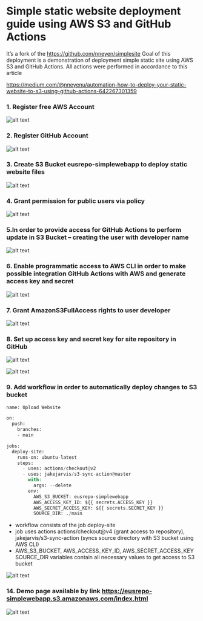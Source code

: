 # Simple static website deployment guide  using  AWS S3  and GitHub Actions

It’s a fork of the https://github.com/nneyen/simplesite
Goal of this deployment is a demonstration of deployment simple static site using AWS S3 and GitHub Actions.
All actions were performed in accordance to this article

https://medium.com/@nneyenu/automation-how-to-deploy-your-static-website-to-s3-using-github-actions-642267301359 

### 1. Register free AWS Account

![alt text](Images/1.jpg)

### 2. Register GitHub Account
![alt text](Images/2.jpg)

### 3. Create S3 Bucket eusrepo-simplewebapp to deploy static website files
![alt text](Images/11.jpg)

### 4. Grant permission for public users via policy
![alt text](Images/13.jpg)

### 5.In order to provide access for GitHub Actions to perform update in S3 Bucket – creating the user with developer  name
![alt text](Images/3.jpg)

### 6. Enable programmatic access to AWS CLI in order to make possible integration GitHub Actions with AWS and generate access key and secret
![alt text](Images/6.jpg)

### 7. Grant AmazonS3FullAccess rights to user developer
![alt text](Images/4.jpg)

### 8. Set up access key and secret key for site repository in GitHub
![alt text](Images/7.jpg)

![alt text](Images/8.jpg)

### 9. Add workflow in order to automatically deploy changes to S3 bucket



``` python
name: Upload Website

on:
  push:
    branches:
    - main

jobs:
  deploy-site:
    runs-on: ubuntu-latest
    steps:
      - uses: actions/checkout@v2
      - uses: jakejarvis/s3-sync-action@master
        with:
          args: --delete
        env:
          AWS_S3_BUCKET: eusrepo-simplewebapp
          AWS_ACCESS_KEY_ID: ${{ secrets.ACCESS_KEY }}
          AWS_SECRET_ACCESS_KEY: ${{ secrets.SECRET_KEY }}
          SOURCE_DIR: ./main

```

- workflow consists of the job deploy-site
- job uses actions actions/checkout@v4 (grant access to repository), jakejarvis/s3-sync-action (syncs source directory with S3 bucket using AWS CLI)
- AWS_S3_BUCKET,  AWS_ACCESS_KEY_ID,  AWS_SECRET_ACCESS_KEY SOURCE_DIR variables contain all necessary values to get access to S3 bucket


![alt text](Images/9.jpg)

### 14. Demo page available by link https://eusrepo-simplewebapp.s3.amazonaws.com/index.html

![alt text](Images/1.jpg)
